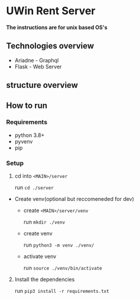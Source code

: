 # UWin Rent Server

**The instructions are for unix based OS's**

## Technologies overview
* Ariadne - Graphql
* Flask - Web Server

## structure overview


## How to run

### Requirements
* python 3.8+
* pyvenv
* pip

### Setup

1. cd into `<MAIN>/server`
   
   run `cd ./server`

* Create venv(optional but reccomeneded for dev)

  * create `<MAIN>/server/venv`
   
    run `mkdir ./venv`
 
  * create venv 
  
    run `python3 -m venv ./venv/`
 
  * activate venv 
    
    run `source ./venv/bin/activate` 
   
2. Install the dependencies

   run `pip3 install -r requirements.txt`
